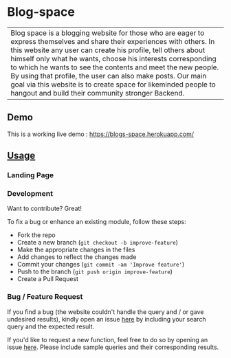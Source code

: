 # Blog-space

<table>
<tr>
<td>
  Blog space is a blogging website for those who are eager to express
themselves and share their experiences with others. In this website any
user can create his profile, tell others about himself only what he wants,
choose his interests corresponding to which he wants to see the contents
and meet the new people. By using that profile, the user can also make
posts. Our main goal via this website is to create space for likeminded
people to hangout and build their community stronger Backend.
</td>
</tr>
</table>

## Demo
This is a working live demo : https://blogs-space.herokuapp.com/

## [Usage](http://cryptocprice.herokuapp.com/) 

### Landing Page



### Development
Want to contribute? Great!

To fix a bug or enhance an existing module, follow these steps:

- Fork the repo
- Create a new branch (`git checkout -b improve-feature`)
- Make the appropriate changes in the files
- Add changes to reflect the changes made
- Commit your changes (`git commit -am 'Improve feature'`)
- Push to the branch (`git push origin improve-feature`)
- Create a Pull Request 

### Bug / Feature Request

If you find a bug (the website couldn't handle the query and / or gave undesired results), kindly open an issue [here](https://github.com/neelarya19/CryptoPrice/issues/new) by including your search query and the expected result.

If you'd like to request a new function, feel free to do so by opening an issue [here](https://github.com/neelarya19/CryptoPrice/issues/new). Please include sample queries and their corresponding results.


